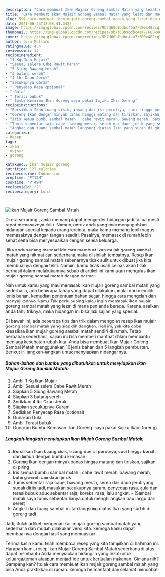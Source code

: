 ```yaml
---
description: "Cara membuat Ikan Mujair Goreng Sambal Matah yang lezat dan Mudah Dibuat"
title: "Cara membuat Ikan Mujair Goreng Sambal Matah yang lezat dan Mudah Dibuat"
slug: 596-cara-membuat-ikan-mujair-goreng-sambal-matah-yang-lezat-dan-mudah-dibuat
date: 2021-06-23T18:08:41.342Z
image: https://img-global.cpcdn.com/recipes/9b7d60b9bdbc4ea7/680x482cq70/ikan-mujair-goreng-sambal-matah-foto-resep-utama.jpg
thumbnail: https://img-global.cpcdn.com/recipes/9b7d60b9bdbc4ea7/680x482cq70/ikan-mujair-goreng-sambal-matah-foto-resep-utama.jpg
cover: https://img-global.cpcdn.com/recipes/9b7d60b9bdbc4ea7/680x482cq70/ikan-mujair-goreng-sambal-matah-foto-resep-utama.jpg
author: Cora Mullins
ratingvalue: 4.4
reviewcount: 13
recipeingredient:
- "1 Kg Ikan Mujair"
- "Sesuai selera Cabe Rawit Merah"
- "5 Siung Bawang Merah"
- "3 batang sereh"
- "4 lbr Daun Jeruk"
- "secukupnya Garam"
- " Penyedap Rasa optional"
- " Gula"
- " Terasi bubuk"
- " Bumbu Kemasan Ikan Goreng saya pakai Sajiku Ikan Goreng"
recipeinstructions:
- "Bersihkan Ikan buang sisik, insang dan isi perutnya, cuci hingga bersih dan lumuri dengan bumbu kemasan"
- "Goreng Ikan dengan minyak panas hingga matang dan tiriskan, sajikan di piring"
- "Iris semua bumbu sambal matah : cabe rawit merah, bawang merah, batang sereh dan daun jeruk"
- "Tumis sebentar saja cabe, bawang merah, sereh dan daun jeruk yang sudah diriis tadi, masukan secukupnya garam, penyedap rasa, gula dan terasi bubuk aduk sebentar saja, koreksi rasa, lalu angkat. (Sambal matah saya tumis sebentar hanya untuk menghilangkan bau langu dari sereh)"
- "Angkat dan tuang sambal matah langsung diatas Ikan yang sudah di goreng tadi"
categories:
- Resep
tags:
- ikan
- mujair
- goreng

katakunci: ikan mujair goreng 
nutrition: 127 calories
recipecuisine: Indonesian
preptime: "PT12M"
cooktime: "PT49M"
recipeyield: "2"
recipecategory: Lunch

---
```



![Ikan Mujair Goreng Sambal Matah](https://img-global.cpcdn.com/recipes/9b7d60b9bdbc4ea7/680x482cq70/ikan-mujair-goreng-sambal-matah-foto-resep-utama.jpg)

Di era  sekarang , anda memang dapat mengorder hidangan jadi tanpa mesti repot memasaknya dulu. Namun, untuk anda yang mau menyuguhkan hidangan special kepada orang tercinta, maka kamu memang lebih bagus memasaknya dengan tangan sendiri. Pasalnya, memasak di rumah lebih sehat serta bisa menyesuaikan dengan selera keluarga.

Jika anda sedang mencari ide cara membuat ikan mujair goreng sambal matah yang nikmat dan sederhana,maka di sinilah tempatnya. Resep ikan mujair goreng sambal matah  sebenarnya tidak sulit untuk dibuat jika kita membuatnya dengan teliti. Namun, kamu tidak usah cemas akan tidak berhasil dalam melakukannya 
sebab di artikel ini kami akan mengulas ikan mujair goreng sambal matah dengan cermat.  



Nah untuk kamu yang mau memasak ikan mujair goreng sambal matah yang sederhana, ada beberapa tahap yang dapat dilakukan, mulai dari memilih jenis bahan, kemudian penentuan bahan segar, hingga cara mengolah dan menyajikannya. kamu Tak perlu pusing kalau ingin memasak ikan mujair goreng sambal matah yang lezat di mana pun anda berada. Karena, asalkan anda  tahu triknya, maka hidangan ini bisa jadi sajian yang spesial.

Di bawah ini, ada beberapa tips dan trik dalam mengolah resep ikan mujair goreng sambal matah yang siap dihidangkan. Kali ini, yuk kita coba kreasikan ikan mujair goreng sambal matah sendiri di rumah. Tetap berbahan sederhana, sajian ini bisa memberi manfaat dalam membantu menjaga kesehatan tubuh kita. Anda bisa membuat Ikan Mujair Goreng Sambal Matah menggunakan 10 jenis bahan dan 5 langkah pembuatan. Berikut ini langkah-langkah untuk menyiapkan hidangannya.

<!--inarticleads1-->

##### Bahan-bahan dan bumbu yang dibutuhkan untuk menyiapkan Ikan Mujair Goreng Sambal Matah:

1. Ambil 1 Kg Ikan Mujair
1. Ambil Sesuai selera Cabe Rawit Merah
1. Siapkan 5 Siung Bawang Merah
1. Siapkan 3 batang sereh
1. Sediakan 4 lbr Daun Jeruk
1. Siapkan secukupnya Garam
1. Sediakan  Penyedap Rasa (optional)
1. Gunakan  Gula
1. Ambil  Terasi bubuk
1. Gunakan  Bumbu Kemasan Ikan Goreng (saya pakai Sajiku Ikan Goreng)




<!--inarticleads2-->

##### Langkah-langkah menyiapkan Ikan Mujair Goreng Sambal Matah:

1. Bersihkan Ikan buang sisik, insang dan isi perutnya, cuci hingga bersih dan lumuri dengan bumbu kemasan
1. Goreng Ikan dengan minyak panas hingga matang dan tiriskan, sajikan di piring
1. Iris semua bumbu sambal matah : cabe rawit merah, bawang merah, batang sereh dan daun jeruk
1. Tumis sebentar saja cabe, bawang merah, sereh dan daun jeruk yang sudah diriis tadi, masukan secukupnya garam, penyedap rasa, gula dan terasi bubuk aduk sebentar saja, koreksi rasa, lalu angkat. - (Sambal matah saya tumis sebentar hanya untuk menghilangkan bau langu dari sereh)
1. Angkat dan tuang sambal matah langsung diatas Ikan yang sudah di goreng tadi




Jadi, itulah artikel mengenai  ikan mujair goreng sambal matah  yang sederhana dan mudah dilakukan versi kita. Semoga kamu dapat membuatnya dengan hasil yang memuaskan. 

Terima kasih kamu telah membaca resep yang kita tampilkan di halaman ini. Harapan kami, resep  Ikan Mujair Goreng Sambal Matah sederhana di atas dapat membantu Anda menyiapkan hidangan yang lezat untuk keluarga/teman ataupun menjadi ide untuk berjualan makanan. Gimana nih? Gampang kan? Itulah cara membuat ikan mujair goreng sambal matah yang bisa Anda praktikkan di rumah. Semoga bermanfaat dan selamat mencoba!

